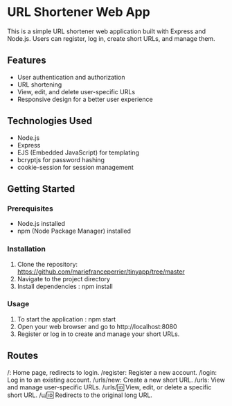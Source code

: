 # URL Shortener Web App

This is a simple URL shortener web application built with Express and Node.js. Users can register, log in, create short URLs, and manage them.

## Features

- User authentication and authorization
- URL shortening
- View, edit, and delete user-specific URLs
- Responsive design for a better user experience

## Technologies Used

- Node.js
- Express
- EJS (Embedded JavaScript) for templating
- bcryptjs for password hashing
- cookie-session for session management

## Getting Started

### Prerequisites

- Node.js installed
- npm (Node Package Manager) installed

### Installation

1. Clone the repository: https://github.com/mariefranceperrier/tinyapp/tree/master
2. Navigate to the project directory
3. Install dependencies : npm install

### Usage

1. To start the application : npm start
2. Open your web browser and go to http://localhost:8080
3. Register or log in to create and manage your short URLs.

## Routes

/: Home page, redirects to login.
/register: Register a new account.
/login: Log in to an existing account.
/urls/new: Create a new short URL.
/urls: View and manage user-specific URLs.
/urls/:id: View, edit, or delete a specific short URL.
/u/:id: Redirects to the original long URL.